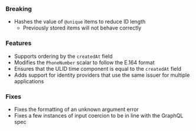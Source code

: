 ### Breaking

- Hashes the value of `@unique` items to reduce ID length
  - Previously stored items will not behave correctly

### Features

- Supports ordering by the `createdAt` field
- Modifies the `PhoneNumber` scalar to follow the E.164 format
- Ensures that the ULID time component is equal to the `createdAt` field
- Adds support for identity providers that use the same issuer for multiple applications

### Fixes

- Fixes the formatting of an unknown argument error
- Fixes a few instances of input coercion to be in line with the GraphQL spec
